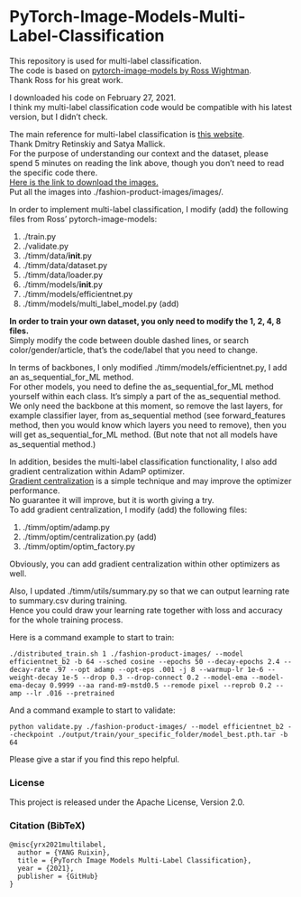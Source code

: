 # PyTorch-Image-Models-Multi-Label-Classification

This repository is used for multi-label classification. <br>
The code is based on [pytorch-image-models by Ross Wightman](https://github.com/rwightman/pytorch-image-models). <br>
Thank Ross for his great work.

I downloaded his code on February 27, 2021. <br>
I think my multi-label classification code would be compatible with his latest version, but I didn’t check.

The main reference for multi-label classification is [this website](https://learnopencv.com/multi-label-image-classification-with-pytorch/). <br>
Thank Dmitry Retinskiy and Satya Mallick. <br>
For the purpose of understanding our context and the dataset, please spend 5 minutes on reading the link above, though you don’t need to read the specific code there. <br>
[Here is the link to download the images.](https://www.kaggle.com/paramaggarwal/fashion-product-images-small) <br>
Put all the images into ./fashion-product-images/images/.

In order to implement multi-label classification, I modify (add) the following files from Ross’ pytorch-image-models:
1.	 ./train.py
2.	 ./validate.py
3.	 ./timm/data/__init__.py
4.	 ./timm/data/dataset.py
5.	 ./timm/data/loader.py
6.	 ./timm/models/__init__.py
7.	 ./timm/models/efficientnet.py
8.	 ./timm/models/multi_label_model.py (add)

**In order to train your own dataset, you only need to modify the 1, 2, 4, 8 files.** <br>
Simply modify the code between double dashed lines, or search color/gender/article, that’s the code/label that you need to change.

In terms of backbones, I only modified ./timm/models/efficientnet.py, I add an as_sequential_for_ML method. <br>
For other models, you need to define the as_sequential_for_ML method yourself within each class. It’s simply a part of the as_sequential method. <br>
We only need the backbone at this moment, so remove the last layers, for example classifier layer, from as_sequential method (see forward_features method, then you would know which layers you need to remove), then you will get as_sequential_for_ML method. (But note that not all models have as_sequential method.)

In addition, besides the multi-label classification functionality, I also add gradient centralization within AdamP optimizer. <br>
[Gradient centralization](https://github.com/Yonghongwei/Gradient-Centralization) is a simple technique and may improve the optimizer performance. <br>
No guarantee it will improve, but it is worth giving a try. <br>
To add gradient centralization, I modify (add) the following files:
1.	 ./timm/optim/adamp.py
2.	 ./timm/optim/centralization.py (add)
3.	 ./timm/optim/optim_factory.py <br>

Obviously, you can add gradient centralization within other optimizers as well.

Also, I updated ./timm/utils/summary.py so that we can output learning rate to summary.csv during training. <br>
Hence you could draw your learning rate together with loss and accuracy for the whole training process.

Here is a command example to start to train: <br>
```
./distributed_train.sh 1 ./fashion-product-images/ --model efficientnet_b2 -b 64 --sched cosine --epochs 50 --decay-epochs 2.4 --decay-rate .97 --opt adamp --opt-eps .001 -j 8 --warmup-lr 1e-6 --weight-decay 1e-5 --drop 0.3 --drop-connect 0.2 --model-ema --model-ema-decay 0.9999 --aa rand-m9-mstd0.5 --remode pixel --reprob 0.2 --amp --lr .016 --pretrained  
```

And a command example to start to validate: <br>
```
python validate.py ./fashion-product-images/ --model efficientnet_b2 --checkpoint ./output/train/your_specific_folder/model_best.pth.tar -b 64  
```

Please give a star if you find this repo helpful.

### License
This project is released under the Apache License, Version 2.0.

### Citation (BibTeX)
```
@misc{yrx2021multilabel,
  author = {YANG Ruixin},
  title = {PyTorch Image Models Multi-Label Classification},
  year = {2021},
  publisher = {GitHub}
}
```
